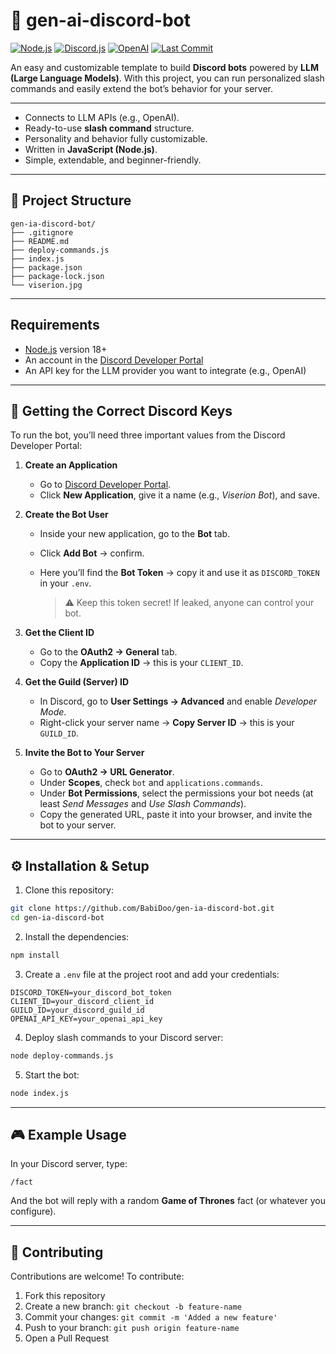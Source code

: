 # 🐉 gen-ai-discord-bot

[![Node.js](https://img.shields.io/badge/Node.js-18%2B-green?logo=node.js)](https://nodejs.org/)
[![Discord.js](https://img.shields.io/badge/discord.js-v14-blue?logo=discord)](https://discord.js.org/)
[![OpenAI](https://img.shields.io/badge/OpenAI-API-black?logo=openai)](https://openai.com/)
[![Last Commit](https://img.shields.io/github/last-commit/BabiDoo/gen-ia-discord-bot)](https://github.com/BabiDoo/gen-ia-discord-bot/commits/main)

An easy and customizable template to build **Discord bots** powered by **LLM (Large Language Models)**.
With this project, you can run personalized slash commands and easily extend the bot’s behavior for your server.

---

* Connects to LLM APIs (e.g., OpenAI).
* Ready-to-use **slash command** structure.
* Personality and behavior fully customizable.
* Written in **JavaScript (Node.js)**.
* Simple, extendable, and beginner-friendly.

---

## 📂 Project Structure

```
gen-ia-discord-bot/
├── .gitignore           
├── README.md            
├── deploy-commands.js   
├── index.js             
├── package.json         
├── package-lock.json    
└── viserion.jpg 
```

---

## Requirements

* [Node.js](https://nodejs.org/) version 18+
* An account in the [Discord Developer Portal](https://discord.com/developers/applications)
* An API key for the LLM provider you want to integrate (e.g., OpenAI)

---

## 🔑 Getting the Correct Discord Keys

To run the bot, you’ll need three important values from the Discord Developer Portal:

1. **Create an Application**

   * Go to [Discord Developer Portal](https://discord.com/developers/applications).
   * Click **New Application**, give it a name (e.g., *Viserion Bot*), and save.

2. **Create the Bot User**

   * Inside your new application, go to the **Bot** tab.
   * Click **Add Bot** → confirm.
   * Here you’ll find the **Bot Token** → copy it and use it as `DISCORD_TOKEN` in your `.env`.

     > ⚠️ Keep this token secret! If leaked, anyone can control your bot.

3. **Get the Client ID**

   * Go to the **OAuth2 → General** tab.
   * Copy the **Application ID** → this is your `CLIENT_ID`.

4. **Get the Guild (Server) ID**

   * In Discord, go to **User Settings → Advanced** and enable *Developer Mode*.
   * Right-click your server name → **Copy Server ID** → this is your `GUILD_ID`.

5. **Invite the Bot to Your Server**

   * Go to **OAuth2 → URL Generator**.
   * Under **Scopes**, check `bot` and `applications.commands`.
   * Under **Bot Permissions**, select the permissions your bot needs (at least *Send Messages* and *Use Slash Commands*).
   * Copy the generated URL, paste it into your browser, and invite the bot to your server.

---

## ⚙️ Installation & Setup

1. Clone this repository:

```bash
git clone https://github.com/BabiDoo/gen-ia-discord-bot.git
cd gen-ia-discord-bot
```

2. Install the dependencies:

```bash
npm install
```

3. Create a `.env` file at the project root and add your credentials:

```env
DISCORD_TOKEN=your_discord_bot_token
CLIENT_ID=your_discord_client_id
GUILD_ID=your_discord_guild_id
OPENAI_API_KEY=your_openai_api_key
```

4. Deploy slash commands to your Discord server:

```bash
node deploy-commands.js
```

5. Start the bot:

```bash
node index.js
```

---

## 🎮 Example Usage

In your Discord server, type:

```
/fact
```

And the bot will reply with a random **Game of Thrones** fact (or whatever you configure).

---

## 🤝 Contributing

Contributions are welcome!
To contribute:

1. Fork this repository
2. Create a new branch: `git checkout -b feature-name`
3. Commit your changes: `git commit -m 'Added a new feature'`
4. Push to your branch: `git push origin feature-name`
5. Open a Pull Request
